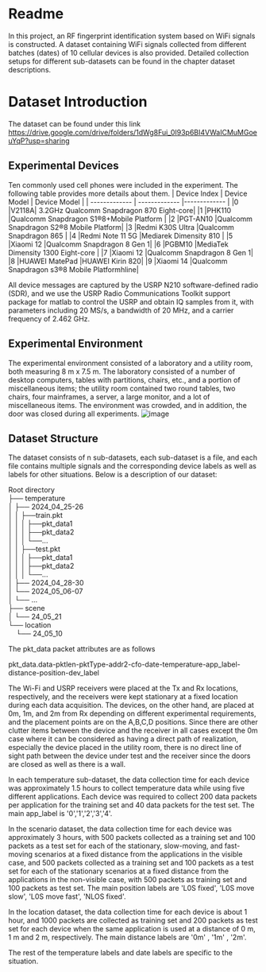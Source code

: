 Readme
======
In this project, an RF fingerprint identification system based on WiFi signals is constructed. A dataset containing WiFi signals collected from different batches (dates) of 10 cellular devices is also provided. Detailed collection setups for different sub-datasets can be found in the chapter dataset descriptions.

Dataset Introduction
======

The dataset can be found under this link  
https://drive.google.com/drive/folders/1dWg8Fui_0I93p6BI4VWaICMuMGoeuYqP?usp=sharing

Experimental Devices
------
Ten commonly used cell phones were included in the experiment. The following table provides more details about them.
| Device Index  | Device Model | Device Model | 
| ------------- | ------------- |------------- |
|0	|V2118A|	3.2GHz Qualcomm Snapdragon 870 Eight-core|
|1	|PHK110	|Qualcomm Snapdragon S1®8+Mobile Platform |
|2	|PGT-AN10	|Qualcomm Snapdragon S2®8 Mobile Platform|
|3	|Redmi K30S Ultra	|Qualcomm Snapdragon 865 |
|4	|Redmi Note 11 5G	|Mediarek Dimensity 810 |
|5	|Xiaomi 12	|Qualcomm Snapdragon 8 Gen 1|
|6	|PGBM10	|MediaTek Dimensity 1300 Eight-core |
|7	|Xiaomi 12	|Qualcomm Snapdragon 8 Gen 1|
|8	|HUAWEI MatePad	|HUAWEI Kirin 820|
|9	|Xiaomi 14	|Qualcomm Snapdragon s3®8 Mobile Platformhline|

All device messages are captured by the USRP N210 software-defined radio (SDR), and we use the USRP Radio Communications Toolkit support package for matlab to control the USRP and obtain IQ samples from it, with parameters including 20 MS/s, a bandwidth of 20 MHz, and a carrier frequency of 2.462 GHz.

Experimental Environment
------
The experimental environment consisted of a laboratory and a utility room, both measuring 8 m x 7.5 m. The laboratory consisted of a number of desktop computers, tables with partitions, chairs, etc., and a portion of miscellaneous items; the utility room contained two round tables, two chairs, four mainframes, a server, a large monitor, and a lot of miscellaneous items. The environment was crowded, and in addition, the door was closed during all experiments.
![image](https://github.com/1064947738/ASCII-Encoding-and-decoding/assets/163235170/f1deff5c-3d03-4231-87c1-dadb13ff0116)


Dataset Structure
------
The dataset consists of n sub-datasets, each sub-dataset is a file, and each file contains multiple signals and the corresponding device labels as well as labels for other situations. Below is a description of our dataset:

Root directory  
├── temperature  
│  ├── 2024_04_25-26  
│  │  ├──train.pkt  
│  │  │  ├──pkt_data1  
│  │  │  ├──pkt_data2  
│  │  │  └──...  
│  │  ├──test.pkt  
│  │  │  ├──pkt_data1  
│  │  │  ├──pkt_data2  
│  │  │  └──...  
│  ├── 2024_04_28-30  
│  └── 2024_05_06-07  
│  └── ...  
├── scene  
│  └── 24_05_21  
└── location  
&nbsp;&nbsp;&nbsp;&nbsp;└── 24_05_10  

The pkt_data packet attributes are as follows

pkt_data.data-pktlen-pktType-addr2-cfo-date-temperature-app_label-distance-position-dev_label

The Wi-Fi and USRP receivers were placed at the Tx and Rx locations, respectively, and the receivers were kept stationary at a fixed location during each data acquisition. The devices, on the other hand, are placed at 0m, 1m, and 2m from Rx depending on different experimental requirements, and the placement points are on the A,B,C,D positions. Since there are other clutter items between the device and the receiver in all cases except the 0m case where it can be considered as having a direct path of realization, especially the device placed in the utility room, there is no direct line of sight path between the device under test and the receiver since the doors are closed as well as there is a wall.

In each temperature sub-dataset, the data collection time for each device was approximately 1.5 hours to collect temperature data while using five different applications. Each device was required to collect 200 data packets per application for the training set and 40 data packets for the test set. The main app_label is '0','1','2','3','4'.

In the scenario dataset, the data collection time for each device was approximately 3 hours, with 500 packets collected as a training set and 100 packets as a test set for each of the stationary, slow-moving, and fast-moving scenarios at a fixed distance from the applications in the visible case, and 500 packets collected as a training set and 100 packets as a test set for each of the stationary scenarios at a fixed distance from the applications in the non-visible case, with 500 packets as training set and 100 packets as test set. The main position labels are 'L0S fixed', 'L0S move slow', 'L0S move fast', 'NLOS fixed'.

In the location dataset, the data collection time for each device is about 1 hour, and 1000 packets are collected as training set and 200 packets as test set for each device when the same application is used at a distance of 0 m, 1 m and 2 m, respectively. The main distance labels are '0m' , '1m' , '2m'.

The rest of the temperature labels and date labels are specific to the situation.
